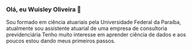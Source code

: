 ###  Olá, eu Wuisley Oliveira 👋

Sou formado em ciência atuariais pela Universidade Federal da Paraíba, atualmente sou assistente atuarial de uma empresa de consultoria previdenciária
Tenho muito interesse em aprender ciência de dados e aos poucos estou dando meus primeiros passos.
